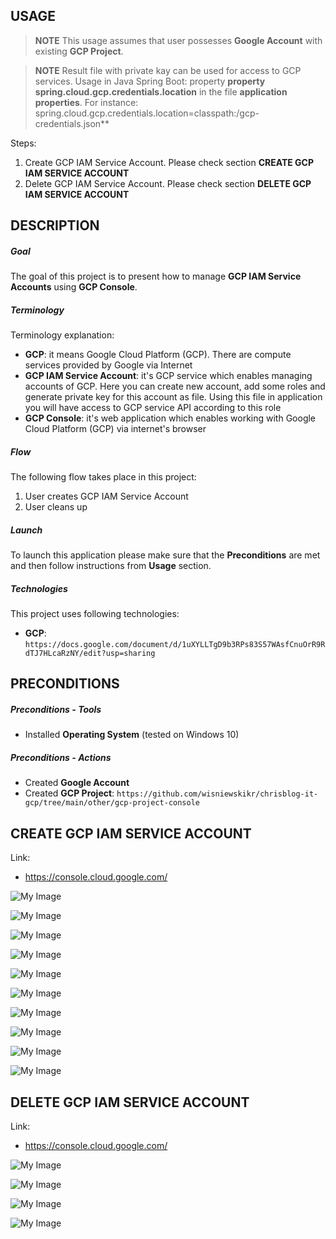 USAGE
-----

> **NOTE** This usage assumes that user possesses **Google Account** with existing **GCP Project**. 

> **NOTE** Result file with private kay can be used for access to GCP services. Usage in Java Spring Boot: property **property spring.cloud.gcp.credentials.location** in the file **application properties**. For instance: spring.cloud.gcp.credentials.location=classpath:/gcp-credentials.json**

Steps:
1. Create GCP IAM Service Account. Please check section **CREATE GCP IAM SERVICE ACCOUNT**
1. Delete GCP IAM Service Account. Please check section **DELETE GCP IAM SERVICE ACCOUNT**


DESCRIPTION
-----------

##### Goal
The goal of this project is to present how to manage **GCP IAM Service Accounts** using **GCP Console**.

##### Terminology
Terminology explanation:
* **GCP**: it means Google Cloud Platform (GCP). There are compute services provided by Google via Internet
* **GCP IAM Service Account**: it's GCP service which enables managing accounts of GCP. Here you can create new account, add some roles and generate private key for this account as file. Using this file in application you will have access to GCP service API according to this role
* **GCP Console**: it's web application which enables working with Google Cloud Platform (GCP) via internet's browser

##### Flow
The following flow takes place in this project:
1. User creates GCP IAM Service Account
1. User cleans up

##### Launch
To launch this application please make sure that the **Preconditions** are met and then follow instructions from **Usage** section.

##### Technologies
This project uses following technologies:
* **GCP**: `https://docs.google.com/document/d/1uXYLLTgD9b3RPs83S57WAsfCnuOrR9RdTJ7HLcaRzNY/edit?usp=sharing`


PRECONDITIONS
-------------

##### Preconditions - Tools
* Installed **Operating System** (tested on Windows 10)

##### Preconditions - Actions
* Created **Google Account**
* Created **GCP Project**: `https://github.com/wisniewskikr/chrisblog-it-gcp/tree/main/other/gcp-project-console`


CREATE GCP IAM SERVICE ACCOUNT
------------------------------

Link:
* https://console.cloud.google.com/

![My Image](readme-images/create-service-account-01.png)

![My Image](readme-images/create-service-account-02.png)

![My Image](readme-images/create-service-account-03.png)

![My Image](readme-images/create-service-account-04.png)

![My Image](readme-images/create-service-account-05.png)

![My Image](readme-images/create-service-account-06.png)

![My Image](readme-images/create-service-account-07.png)

![My Image](readme-images/create-service-account-08.png)

![My Image](readme-images/create-service-account-09.png)

![My Image](readme-images/create-service-account-10.png)


DELETE GCP IAM SERVICE ACCOUNT
------------------------------

Link:
* https://console.cloud.google.com/

![My Image](readme-images/delete-service-account-01.png)

![My Image](readme-images/delete-service-account-02.png)

![My Image](readme-images/delete-service-account-03.png)

![My Image](readme-images/delete-service-account-04.png)